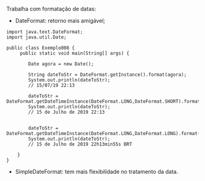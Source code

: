Trabalha com formatação de datas:
- DateFormat: retorno mais amigável;
```
import java.text.DateFormat;
import java.util.Date;

public class Exemplo008 {
     public static void main(String[] args) {

        Date agora = new Date();

        String dateToStr = DateFormat.getInstance().format(agora);
        System.out.println(dateToStr);
        // 15/07/19 22:13

        dateToStr = DateFormat.getDateTimeInstance(DateFormat.LONG,DateFormat.SHORT).format(agora);
        System.out.println(dateToStr);
        // 15 de Julho de 2019 22:13


        dateToStr = DateFormat.getDateTimeInstance(DateFormat.LONG,DateFormat.LONG).format(agora);
        System.out.println(dateToStr);
        // 15 de Julho de 2019 22h13min55s BRT

    }
}
```
- SimpleDateFormat: tem mais flexibilidade no tratamento da data.
